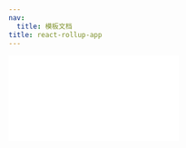 ```yaml
---
nav:
  title: 模板文档
title: react-rollup-app
---
```


<embed src="../../template/react-rollup-app/README.md"></embed>
